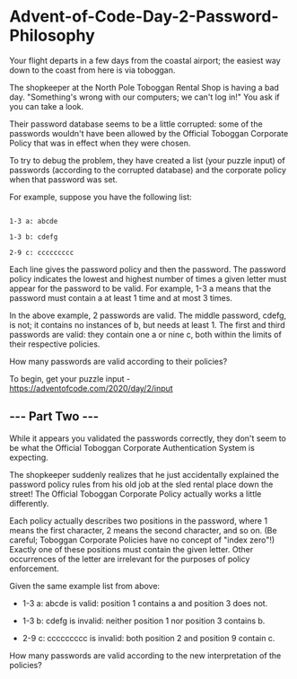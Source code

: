 # Advent-of-Code-Day-2-Password-Philosophy



Your flight departs in a few days from the coastal airport; the easiest way down to the coast from here is via toboggan.



The shopkeeper at the North Pole Toboggan Rental Shop is having a bad day. "Something's wrong with our computers; we can't log in!" You ask if you can take a look.



Their password database seems to be a little corrupted: some of the passwords wouldn't have been allowed by the Official Toboggan Corporate Policy that was in effect when they were chosen.



To try to debug the problem, they have created a list (your puzzle input) of passwords (according to the corrupted database) and the corporate policy when that password was set.



For example, suppose you have the following list:



```

1-3 a: abcde

1-3 b: cdefg

2-9 c: ccccccccc

```



Each line gives the password policy and then the password. The password policy indicates the lowest and highest number of times a given letter must appear for the password to be valid. For example, 1-3 a means that the password must contain a at least 1 time and at most 3 times.



In the above example, 2 passwords are valid. The middle password, cdefg, is not; it contains no instances of b, but needs at least 1. The first and third passwords are valid: they contain one a or nine c, both within the limits of their respective policies.



How many passwords are valid according to their policies?



To begin, get your puzzle input - https://adventofcode.com/2020/day/2/input



## --- Part Two ---



While it appears you validated the passwords correctly, they don't seem to be what the Official Toboggan Corporate Authentication System is expecting.



The shopkeeper suddenly realizes that he just accidentally explained the password policy rules from his old job at the sled rental place down the street! The Official Toboggan Corporate Policy actually works a little differently.



Each policy actually describes two positions in the password, where 1 means the first character, 2 means the second character, and so on. (Be careful; Toboggan Corporate Policies have no concept of "index zero"!) Exactly one of these positions must contain the given letter. Other occurrences of the letter are irrelevant for the purposes of policy enforcement.



Given the same example list from above:



 - 1-3 a: abcde is valid: position 1 contains a and position 3 does not.

 - 1-3 b: cdefg is invalid: neither position 1 nor position 3 contains b.

 - 2-9 c: ccccccccc is invalid: both position 2 and position 9 contain c.

 

How many passwords are valid according to the new interpretation of the policies?

